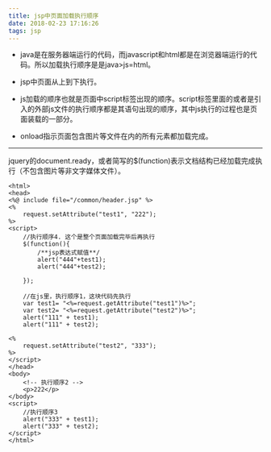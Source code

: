 ```yaml
---
title: jsp中页面加载执行顺序
date: 2018-02-23 17:16:26
tags: jsp
---
```


- java是在服务器端运行的代码，而javascript和html都是在浏览器端运行的代码。所以加载执行顺序是是java>js=html。

- jsp中页面从上到下执行。

- js加载的顺序也就是页面中script标签出现的顺序。script标签里面的或者是引入的外部js文件的执行顺序都是其语句出现的顺序，其中js执行的过程也是页面装载的一部分。

-  onload指示页面包含图片等文件在内的所有元素都加载完成。

---

   jquery的document.ready，或者简写的$(function)表示文档结构已经加载完成执行（不包含图片等非文字媒体文件）。
   
   
```
<html>  
<head>  
<%@ include file="/common/header.jsp" %>   
<%  
    request.setAttribute("test1", "222");   
%>  
<script>  
    //执行顺序4. 这个是整个页面加载完毕后再执行  
    $(function(){         
        /**jsp表达式赋值**/  
        alert("444"+test1);               
        alert("444"+test2);  
  
    });  
  
    //在js里，执行顺序1，这块代码先执行  
    var test1= "<%=request.getAttribute("test1")%>";  
    var test2= "<%=request.getAttribute("test2")%>";  
    alert("111" + test1);  
    alert("111" + test2);  
  
<%   
    request.setAttribute("test2", "333");  
%>  
</script>  
</head>  
<body>  
    <!-- 执行顺序2 -->  
    <p>222</p>  
</body>  
<script>   
    //执行顺序3  
    alert("333" + test1);  
    alert("333" + test2);  
</script>  
</html> 
```

